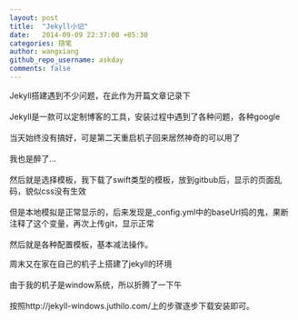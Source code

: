 ```yaml
---
layout: post
title:  "Jekyll小记"
date:   2014-09-09 22:37:00 +05:30
categories: 随笔
author: wangxiang
github_repo_username: askday
comments: false
---
```


Jekyll搭建遇到不少问题，在此作为开篇文章记录下<br/>
<br/>
Jekyll是一款可以定制博客的工具，安装过程中遇到了各种问题，各种google
<br/>
<br/>
当天始终没有搞好，可是第二天重启机子回来居然神奇的可以用了<br/>
<br/>
我也是醉了...<br/>
<br/>
然后就是选择模板，我下载了swift类型的模板，放到gitbub后，显示的页面乱码，貌似css没有生效<br/>
<br/>
但是本地模拟是正常显示的，后来发现是_config.yml中的baseUrl捣的鬼，果断注释了这个变量，再次上传git，显示正常<br/>
<br/>
然后就是各种配置模板，基本减法操作。
<br/>

周末又在家在自己的机子上搭建了jekyll的环境<br/>
<br/>
由于我的机子是window系统，所以折腾了一下午<br/>
<br/>
按照http://jekyll-windows.juthilo.com/上的步骤逐步下载安装即可。
